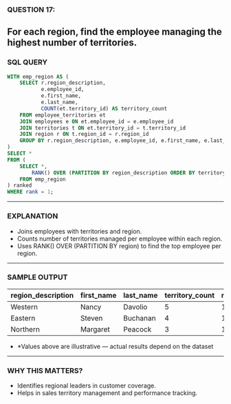 ### QUESTION 17:
For each region, find the employee managing the highest number of territories.
---
### SQL QUERY
```sql
WITH emp_region AS (
    SELECT r.region_description,
           e.employee_id,
           e.first_name,
           e.last_name,
           COUNT(et.territory_id) AS territory_count
    FROM employee_territories et
    JOIN employees e ON et.employee_id = e.employee_id
    JOIN territories t ON et.territory_id = t.territory_id
    JOIN region r ON t.region_id = r.region_id
    GROUP BY r.region_description, e.employee_id, e.first_name, e.last_name
)
SELECT *
FROM (
    SELECT *,
        RANK() OVER (PARTITION BY region_description ORDER BY territory_count DESC) AS rank
    FROM emp_region
) ranked
WHERE rank = 1;
```
---

### EXPLANATION
- Joins employees with territories and region.
- Counts number of territories managed per employee within each region.
- Uses RANK() OVER (PARTITION BY region) to find the top employee per region.
---

### SAMPLE OUTPUT
| region_description | first_name | last_name | territory_count | rank |
| ------------------ | ---------- | --------- | --------------- | ---- |
| Western            | Nancy      | Davolio   | 5               | 1    |
| Eastern            | Steven     | Buchanan  | 4               | 1    |
| Northern           | Margaret   | Peacock   | 3               | 1    |

- *Values above are illustrative — actual results depend on the dataset
---
### WHY THIS MATTERS?
- Identifies regional leaders in customer coverage.
- Helps in sales territory management and performance tracking.
